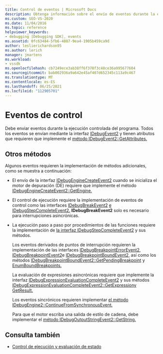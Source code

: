 ```yaml
---
title: Control de eventos | Microsoft Docs
description: Obtenga información sobre el envío de eventos durante la ejecución controlada del programa mediante la interfaz IDebugEvent2.
ms.custom: SEO-VS-2020
ms.date: 11/04/2016
ms.topic: reference
helpviewer_keywords:
- debugging [Debugging SDK], events
ms.assetid: 0fc63484-5fb6-4887-9ea4-1905b459ca9d
author: leslierichardson95
ms.author: lerich
manager: jmartens
ms.workload:
- vssdk
ms.openlocfilehash: cb7249ece3ab38ff6f378f3c48ce36a995677604
ms.sourcegitcommit: bab002936a9a642e45af407d652345c113a9c467
ms.translationtype: MT
ms.contentlocale: es-ES
ms.lasthandoff: 06/25/2021
ms.locfileid: "112905701"
---
```

# <a name="control-events"></a>Eventos de control
Debe enviar eventos durante la ejecución controlada del programa. Todos los eventos se envían mediante la interfaz [IDebugEvent2](../../extensibility/debugger/reference/idebugevent2.md) y tienen atributos que requieren que implemente el [método IDebugEvent2::GetAttributes.](../../extensibility/debugger/reference/idebugevent2-getattributes.md)

## <a name="additional-methods"></a>Otros métodos
 Algunos eventos requieren la implementación de métodos adicionales, como se muestra a continuación:

- El envío de la interfaz [IDebugEngineCreateEvent2](../../extensibility/debugger/reference/idebugenginecreateevent2.md) cuando se inicializa el motor de depuración (DE) requiere que implemente el método [IDebugEngineCreateEvent2::GetEngine.](../../extensibility/debugger/reference/idebugenginecreateevent2-getengine.md)

- El control de ejecución requiere la implementación de eventos de control como las interfaces [IDebugBreakEvent2](../../extensibility/debugger/reference/idebugbreakevent2.md) [e IDebugStepCompleteEvent2.](../../extensibility/debugger/reference/idebugstepcompleteevent2.md) **IDebugBreakEvent2** solo es necesario para interrupciones asincrónicas.

- La ejecución paso a paso por procedimientos de las funciones requiere la implementación de [la interfaz IDebugStepCompleteEvent2](../../extensibility/debugger/reference/idebugstepcompleteevent2.md) y sus métodos.

  Los eventos derivados de puntos de interrupción requieren la implementación de las interfaces [IDebugBreakpointErrorEvent2](../../extensibility/debugger/reference/idebugbreakpointerrorevent2.md), [IDebugBreakpointEvent2](../../extensibility/debugger/reference/idebugbreakpointevent2.md)e [IDebugBreakpointBoundEvent2,](../../extensibility/debugger/reference/idebugbreakpointboundevent2.md) así como los métodos [IDebugBreakpointBoundEvent2::GetPendingBreakpoint](../../extensibility/debugger/reference/idebugbreakpointboundevent2-getpendingbreakpoint.md) y [EnumBoundBreakpoints.](../../extensibility/debugger/reference/idebugbreakpointboundevent2-enumboundbreakpoints.md)

  La evaluación de expresiones asincrónicas requiere que implemente la interfaz [IDebugExpressionEvaluationCompleteEvent2](../../extensibility/debugger/reference/idebugexpressionevaluationcompleteevent2.md) y sus métodos [IDebugExpressionEvaluationCompleteEvent2::GetExpression](../../extensibility/debugger/reference/idebugexpressionevaluationcompleteevent2-getexpression.md)[y GetResult.](../../extensibility/debugger/reference/idebugexpressionevaluationcompleteevent2-getresult.md)

  Los eventos sincrónicos requieren implementar [el método IDebugEngine2::ContinueFromSynchronousEvent.](../../extensibility/debugger/reference/idebugengine2-continuefromsynchronousevent.md)

  Para que el motor escriba una salida de estilo de cadena, debe implementar el [método IDebugOutputStringEvent2::GetString.](../../extensibility/debugger/reference/idebugoutputstringevent2-getstring.md)

## <a name="see-also"></a>Consulta también
- [Control de ejecución y evaluación de estado](../../extensibility/debugger/execution-control-and-state-evaluation.md)
